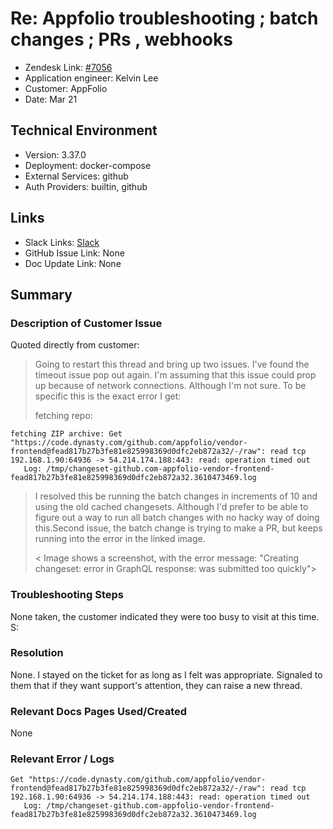 # Re: Appfolio troubleshooting ; batch changes ; PRs , webhooks <!-- Ticket Title  Hint: include keywords to make it searchable -->
 
- Zendesk Link: [#7056](https://sourcegraph.zendesk.com/agent/tickets/7056)
- Application engineer: Kelvin Lee
- Customer: AppFolio <!-- Redact if this contains personally identifying information -->
- Date: Mar 21

<!-- Data populated from integration, speak to Ben Gordon or Michael Bali if not working -->
<!-- During Internal team trial, fill missing data manually (we are waiting for all data to sync) -->
 
## Technical Environment
- Version: 3.37.0
- Deployment: docker-compose
- External Services: github
- Auth Providers: builtin, github
 
 
## Links
<!-- Data for application engineer manual entry -->
- Slack Links: [Slack](https://sourcegraph.slack.com/archives/C02JCB0TM26/p1646880490028929?thread_ts=1645726915.284729&cid=C02JCB0TM26)
- GitHub Issue Link: None
- Doc Update Link: None
 
## Summary
### Description of Customer Issue

Quoted directly from customer:

> Going to restart this thread and bring up two issues. I've found the timeout issue pop out again. I'm assuming that this issue could prop up because of network connections. Although I'm not sure. To be specific this is the exact error I get:
>
> fetching repo: 
```
fetching ZIP archive: Get "https://code.dynasty.com/github.com/appfolio/vendor-frontend@fead817b27b3fe81e825998369d0dfc2eb872a32/-/raw": read tcp 192.168.1.90:64936 -> 54.214.174.188:443: read: operation timed out
   Log: /tmp/changeset-github.com-appfolio-vendor-frontend-fead817b27b3fe81e825998369d0dfc2eb872a32.3610473469.log
```
> 
> I resolved this be running the batch changes in increments of 10 and using the old cached changesets. Although I'd prefer to be able to figure out a way to run all batch changes with no hacky way of doing this.Second issue, the batch change is trying to make a PR, but keeps running into the error in the linked image.
> 
> < Image shows a screenshot, with the error message: "Creating changeset: error in GraphQL response: was submitted too quickly">

 
### Troubleshooting Steps
None taken, the customer indicated they were too busy to visit at this time. S:
 
### Resolution
None. I stayed on the ticket for as long as I felt was appropriate. Signaled to them that if they want support's attention, they can raise a new thread.
 
### Relevant Docs Pages Used/Created
None
 
### Relevant Error / Logs
<!-- Please redact keys, tokens, and personal identifying information -->
```
Get "https://code.dynasty.com/github.com/appfolio/vendor-frontend@fead817b27b3fe81e825998369d0dfc2eb872a32/-/raw": read tcp 192.168.1.90:64936 -> 54.214.174.188:443: read: operation timed out
   Log: /tmp/changeset-github.com-appfolio-vendor-frontend-fead817b27b3fe81e825998369d0dfc2eb872a32.3610473469.log 
```

<!-- Once complete, upload a copy to https://github.com/sourcegraph/support-tools-internal/tree/main/resolved-tickets as a .md file -->
<!-- Name the file 7056.md -->
